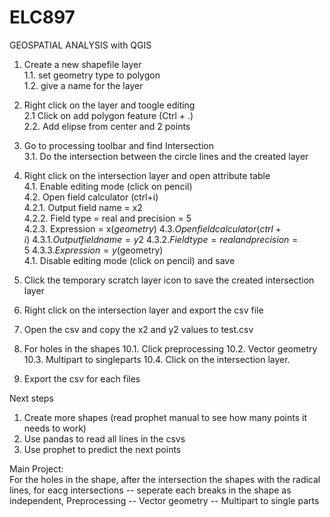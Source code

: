 # ELC897
GEOSPATIAL ANALYSIS with QGIS


1. Create a new shapefile layer\
  1.1. set geometry type to polygon\
  1.2. give a name for the layer
3. Right click on the layer and toogle editing\
   2.1 Click on add polygon feature (Ctrl + .)\
  2.2. Add elipse from center and 2 points
5. Go to processing toolbar and find Intersection\
  3.1. Do the intersection between the circle lines and the created layer
6. Right click on the intersection layer and open attribute table\
  4.1. Enable editing mode (click on pencil)\
  4.2. Open field calculator (ctrl+i)\
    4.2.1. Output field name = x2\
    4.2.2. Field type = real and precision = 5\
    4.2.3. Expression = x($geometry)\
  4.3. Open field calculator (ctrl+i)\
    4.3.1. Output field name = y2\
    4.3.2. Field type = real and precision = 5\
    4.3.3. Expression = y($geometry)\
  4.1. Disable editing mode (click on pencil) and save
7. Click the temporary scratch layer icon to save the created intersection layer
8. Right click on the intersection layer and export the csv file
9. Open the csv and copy the x2 and y2 values to test.csv

10. For holes in the shapes
    10.1. Click preprocessing
    10.2. Vector geometry
    10.3. Multipart to singleparts
    10.4. Click on the intersection layer.

11. Export the csv for each files

Next steps
1. Create more shapes (read prophet manual to see how many points it
needs to work)
2. Use pandas to read all lines in the csvs
3. Use prophet to predict the next points


Main Project:  
For the holes in the shape, after the intersection the shapes with the radical lines, 
for eacg intersections -- seperate each breaks in the shape as independent,
Preprocessing -- Vector geometry -- Multipart to single parts 
